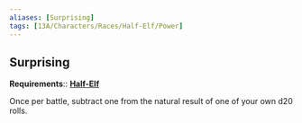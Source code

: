 ```yaml
---
aliases: [Surprising]
tags: [13A/Characters/Races/Half-Elf/Power]
---
```


## Surprising

**Requirements**:: **[Half-Elf](Compendium/13A/Races/Half-Elf.md)**

Once per battle, subtract one from the natural result of one of your own d20 rolls.
